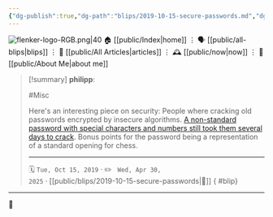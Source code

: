 ```yaml
---
{"dg-publish":true,"dg-path":"blips/2019-10-15-secure-passwords.md","dg-permalink":"2019/10/15/secure-passwords/","permalink":"/2019/10/15/secure-passwords/","title":"philipp @ 2019-10-15","created":"2019-10-15T00:00:00","updated":"2025-04-30T22:27:35"}
---
```



<div class="transclusion internal-embed is-loaded"><div class="markdown-embed">




![flenker-logo-RGB.png|40](/img/user/attachments/flenker-logo-RGB.png)
🏠 [[public/Index\|home]]  ⋮ 🗣️ [[public/all-blips\|blips]] ⋮  📝 [[public/All Articles\|articles]]  ⋮ 🕰️ [[public/now\|now]] ⋮ 🪪 [[public/About Me\|about me]]


</div></div>


> [!summary] **philipp**:
>
> #Misc
>
> Here's an interesting piece on security: People where cracking old passwords encrypted by insecure algorithms. [A non-standard password with special characters and numbers still took them several days to crack](https://leahneukirchen.org/blog/archive/2019/10/ken-thompson-s-unix-password.html). Bonus points for the password being a representation of a standard opening for chess.
> - - -
>
> 🗓️ <code>Tue, Oct 15, 2019</code>  · ✏️ <code> Wed, Apr 30, 2025</code>  · [[public/blips/2019-10-15-secure-passwords\|🔗]]
{ #blip}


- - -

 👾
